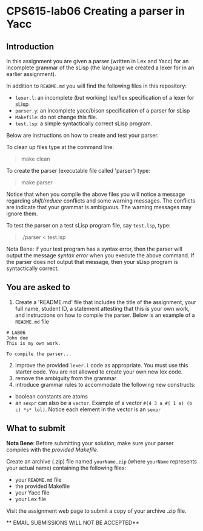# CPS615-lab06 Creating a parser in Yacc

## Introduction

In this assignment you are given a parser (written in Lex and Yacc) for an incomplete grammar of the sLisp  (the language we created a lexer for in an earlier assignment).

In addition to `README.md` you will find the following files in this repository:
* `lexer.l`: an incomplete (but working) lex/flex specification of a lexer for sLisp
* `parser.y`: an incomplete yacc/bison specification of a parser for sLisp
* `Makefile`: do not change this file.
* `test.lsp`: a simple syntactically correct sLisp program.

Below are instructions on how to create and test your parser.

To clean up files type at the command line:

> make clean

To create the parser (executable file called 'parser') type:

> make parser

Notice that when you compile the above files you will notice a message regarding *shift/reduce* conflicts and some warning messages.  The conflicts are indicate that your grammar is ambiguous. The warning messages may ignore them.

To test the parser on a test sLisp program file, say `test.lsp`,  type:

> ./parser < test.lsp

Nota Bene: if your test program has a syntax error, then the parser will output the message *syntax error* when you execute the above command. If the parser does not output that message, then your sLisp program is syntactically correct.


## You are asked to

1. Create a 'README.md' file that includes  the title of the assignment, your full name,  student ID, a statement attesting that this is your own work, and instructions on how to compile the parser. Below is an example of a `README.md` file
```
# LAB06
John doe
This is my own work.

To compile the parser...
```
2. improve the provided `lexer.l` code as appropriate. You must use this starter code. You are not allowed to create your own new lex code.
3. remove the ambiguity from the grammar
4. introduce grammar rules to accommodate the following new constructs:
  * boolean constants are atoms
  * an `sexpr` can also be a `vector`. Example of a vector `#(4 3 a #( 1 a) (b c) *s* lol)`. Notice each element in the vector is an `sexpr`


## What to submit

**Nota Bene**: Before submitting your solution, make sure your parser compiles with the *provided Makefile*.

Create an archive (.zip) file named `yourName.zip` (where `yourName` represents your actual name) containing the following files:
* your `README.md` file
* the provided Makefile
* your Yacc file
* your Lex file

Visit the assignment web page to submit a copy of your archive .zip file.

** EMAIL SUBMISSIONS WILL NOT BE ACCEPTED**
